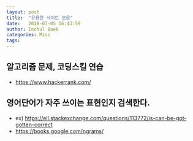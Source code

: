```yaml
---
layout: post
title:  "유용한 사이트 모음"
date:   2018-07-05 16:43:59
author: Inchul Baek
categories: Misc
tags: 
---
```

## 알고리즘 문제, 코딩스킬 연습
* https://www.hackerrank.com/


## 영어단어가 자주 쓰이는 표현인지 검색한다.
* ex) https://ell.stackexchange.com/questions/113772/is-can-be-got-gotten-correct
* https://books.google.com/ngrams/
